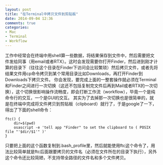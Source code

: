 ```yaml
---
layout: post
title: "在Terminal中拷贝文件到剪贴板"
date: 2014-09-04 12:36
comments: true
categories: 
- Mac
- Terminal
- Workflow
---
```


工作中经常会在终端中用shell算一些数据，将结果保存到文件中，然后需要把文件发给同事（用email或者RTX）。这时会发现需要你打开Finder，然后进到刚才计算的目录下（往往这个目录在Finder下访问会比较繁琐）然后拷贝文件，或者先将结果文件用cp命令拷贝到某个常用目录比如Downloads，再打开Finder到Downloads下拷贝文件。
你会发现，要完成上面的一整套操作就必须在Terminal和Finder之间进行一次切换（这还不包括复制完文件后再到Mail或者RTX的一次切换），这个切换很影响操作流畅度，即会打断工作流（workflow），毕竟一个是纯命令行的交互，一个是GUI的交互。
其实为了去掉那一次切换也是很简单的，就是在终端中完成将文件拷贝到剪贴板（clipboard）就行了，于是google了一下，得出了下面的shell命令：

	ftc() {
		dir=$(pwd)
		osascript -e 'tell app "Finder" to set the clipboard to ( POSIX file "'$dir/$1'" )'
	}

只要把上面的这个函数复制到.bash\_profile里，然后就能使用ftc这个命令了，用法比较简单就是ftc后面跟要拷贝的文件名（必须在文件所在的目录下执行），另外这个命令还比较简陋，不支持带全路径的文件名和多个文件拷贝。